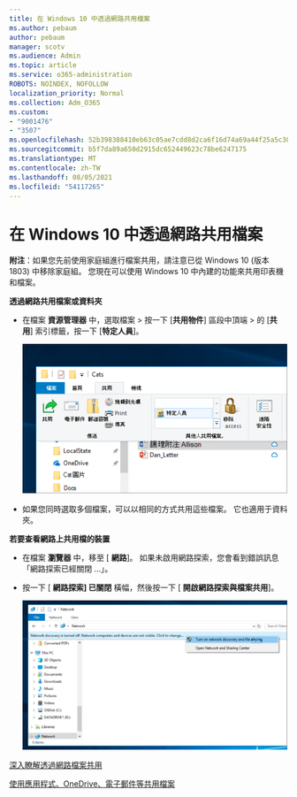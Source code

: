 ```yaml
---
title: 在 Windows 10 中透過網路共用檔案
ms.author: pebaum
author: pebaum
manager: scotv
ms.audience: Admin
ms.topic: article
ms.service: o365-administration
ROBOTS: NOINDEX, NOFOLLOW
localization_priority: Normal
ms.collection: Adm_O365
ms.custom:
- "9001476"
- "3507"
ms.openlocfilehash: 52b398388410eb63c05ae7cdd8d2ca6f16d74a69a44f25a5c38e95bf163e9e02
ms.sourcegitcommit: b5f7da89a650d2915dc652449623c78be6247175
ms.translationtype: MT
ms.contentlocale: zh-TW
ms.lasthandoff: 08/05/2021
ms.locfileid: "54117265"
---
```

# <a name="file-sharing-over-a-network-in-windows-10"></a>在 Windows 10 中透過網路共用檔案

**附注**：如果您先前使用家庭組進行檔案共用，請注意已從 Windows 10 (版本 1803) 中移除家庭組。 您現在可以使用 Windows 10 中內建的功能來共用印表機和檔案。

**透過網路共用檔案或資料夾**

- 在檔案 **資源管理器** 中，選取檔案 > 按一下 [**共用物件**] 區段中頂端 > 的 [**共用**] 索引標籤，按一下 [**特定人員**]。

    ![與特定人員共用檔案。](media/share-with-specific-people.png)
          
- 如果您同時選取多個檔案，可以以相同的方式共用這些檔案。 它也適用于資料夾。

**若要查看網路上共用檔的裝置**

- 在檔案 **瀏覽器** 中，移至 [ **網路**]。 如果未啟用網路探索，您會看到錯誤訊息「網路探索已經關閉 ...」。

- 按一下 [ **網路探索] 已關閉** 橫幅，然後按一下 [ **開啟網路探索與檔案共用**]。

    ![開啟網路探索和檔案共用。](media/turn-on-network-discovery.png)

[深入瞭解透過網路檔案共用](https://support.microsoft.com/help/4092694/windows-10-file-sharing-over-a-network)

[使用應用程式、OneDrive、電子郵件等共用檔案](https://support.microsoft.com/help/4027674/windows-10-share-files-in-file-explorer)
